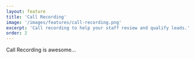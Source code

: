 ```yaml
---
layout: feature
title: 'Call Recording'
image: '/images/features/call-recording.png'
excerpt: 'Call recording to help your staff review and qualify leads.'
order: 2
---
```

Call Recording is awesome...

